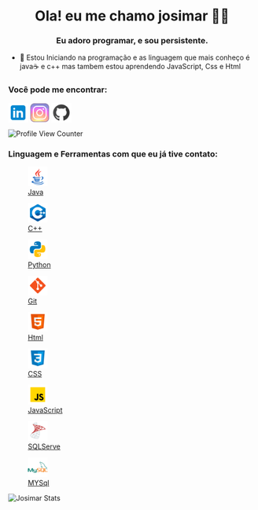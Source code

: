 <h1 align="center">Ola! eu me chamo josimar 👨‍💻</h1>
<h3 align="center">Eu adoro programar, e sou persistente.</h3>

- 📖 Estou Iniciando na programação e as linguagem que mais conheço é java☕ e c++ mas tambem estou aprendendo JavaScript, Css e Html

<h3 align="left">Você pode me encontrar:</h3>
<p align="left">
<a href="https://www.linkedin.com/in/josimar-cruz-souza-a669a3218/" target="_blank"><img align="center" src="./Icon/linkedin.png" alt="Josimar" height="40" width="40" ></a>
<a href="https://www.instagram.com/sir_perseu/?hl=pt-br" target="_blank"><img align="center" src="./Icon/instagram.png" alt="Josimar" height="40" width="40" ></a>
<a href="https://github.com/perseu120" target="_blank"><img align="center" src="Icon/github.png" alt="Josimar" height="40" width="40" ></a>
</p>

![Profile View Counter](https://komarev.com/ghpvc/?username=perseu120)

<h3 align="left">Linguagem e Ferramentas com que eu já tive contato:</h3>
<p align="left">  
 <a href="https://www.oracle.com/br/java/" target="_blank"> <figure> <img src="./Icon/java.png" alt="java" width="40" height="40"> <figcaption> Java</figcaption> </figure> </a>
 <a href="https://www.cplusplus.com " target="_blank"> <figure> <img src="./Icon/c++.png" alt="C++" width="40" height="40"> <figcaption> C++</figcaption> </figure>  </a>
 <a href="https://docs.python.org/pt-br/3/ " target="_blank"> <figure> <img src="./Icon/python.png" alt="Python" width="40" height="40"> <figcaption> Python</figcaption> </figure>  </a>
 <a href="https://git-scm.com/" target="_blank"> <figure> <img src="./Icon/git.png" alt="Git" width="40" height="40"> <figcaption> Git</figcaption> </figure> </a>
 <a href="https://www.w3.org/html/" target="_blank"> <figure> <img src="./Icon/html.png" alt="Html" width="40" height="40"> <figcaption> Html</figcaption> </figure> </a>
 <a href="https://www.w3schools.com/css/" target="_blank"> <figure> <img src="./Icon/css.png" alt="CSS" width="40" height="40"> <figcaption> CSS</figcaption> </figure> </a>
 <a href="https://developer.mozilla.org/en-US/docs/Web/JavaScript" target="_blank"> <figure> <img src="./Icon/js.png" alt="javascript" width="40" height="40"> <figcaption> JavaScript</figcaption> </figure>  </a>
 <a href="https://docs.microsoft.com/pt-br/sql/?view=sql-server-ver15 " target="_blank"> <figure> <img src="/Icon/sqlserver.png" alt="java" width="40" height="40"> <figcaption> SQLServe</figcaption> </figure>  </a>
 <a href="https://dev.mysql.com/doc/ " target="_blank"> <figure> <img src="/Icon/mysql.png" alt="mysql" width="40" height="40"> <figcaption> MYSql</figcaption> </figure>  </a>
</p>


![Josimar Stats](https://github-readme-stats.vercel.app/api/top-langs/?username=perseu120&theme=dracula)



<!--
**perseu120/perseu120** is a ✨ _special_ ✨ repository because its `README.md` (this file) appears on your GitHub profile.

Here are some ideas to get you started:

- 🔭 I’m currently working on ...
- 🌱 I’m currently learning ...
- 👯 I’m looking to collaborate on ...
- 🤔 I’m looking for help with ...
- 💬 Ask me about ...
- 📫 How to reach me: ...
- 😄 Pronouns: ...
- ⚡ Fun fact: ...
-->
